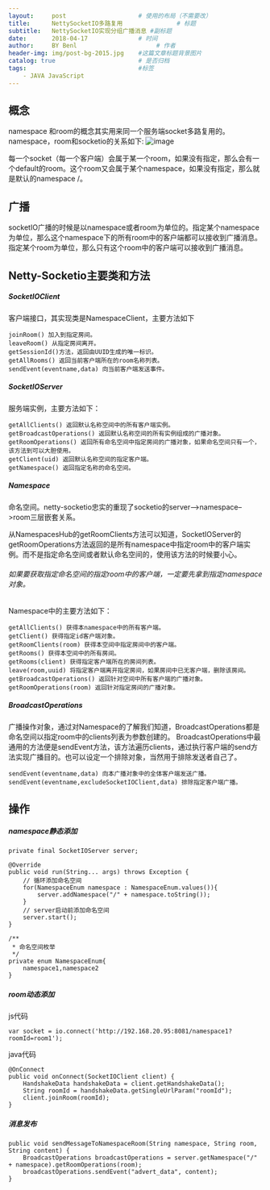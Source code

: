```yaml
---
layout:     post                    # 使用的布局（不需要改）
title:      NettySocketIO多路复用               # 标题 
subtitle:   NettySocketIO实现分组广播消息 #副标题
date:       2018-04-17              # 时间
author:     BY Benl                      # 作者
header-img: img/post-bg-2015.jpg    #这篇文章标题背景图片
catalog: true                       # 是否归档
tags:                               #标签
    - JAVA JavaScript
---
```




## 概念
namespace 和room的概念其实用来同一个服务端socket多路复用的。namespace，room和socketio的关系如下:
![image](https://note.youdao.com/yws/api/personal/file/51F2ECF3CFCC45BE91AD5083DEEE1061?method=download&shareKey=015eb8df033e9d256b81cde054038bbf)

每一个socket（每一个客户端）会属于某一个room，如果没有指定，那么会有一个default的room。这个room又会属于某个namespace，如果没有指定，那么就是默认的namespace /。
## 广播
socketIO广播的时候是以namespace或者room为单位的。指定某个namespace为单位，那么这个namespace下的所有room中的客户端都可以接收到广播消息。指定某个room为单位，那么只有这个room中的客户端可以接收到广播消息。
## Netty-Socketio主要类和方法
##### SocketIOClient 
客户端接口，其实现类是NamespaceClient，主要方法如下
```
joinRoom() 加入到指定房间。
leaveRoom() 从指定房间离开。
getSessionId()方法，返回由UUID生成的唯一标识。
getAllRooms() 返回当前客户端所在的room名称列表。
sendEvent(eventname,data) 向当前客户端发送事件。
```
##### SocketIOServer 
服务端实例，主要方法如下：

```
getAllClients() 返回默认名称空间中的所有客户端实例。
getBroadcastOperations() 返回默认名称空间的所有实例组成的广播对象。
getRoomOperations() 返回所有命名空间中指定房间的广播对象，如果命名空间只有一个，该方法到可以大胆使用。
getClient(uid) 返回默认名称空间的指定客户端。
getNamespace() 返回指定名称的命名空间。
```
##### Namespace 
命名空间。netty-socketio忠实的重现了socketio的server–>namespace–>room三层嵌套关系。 
 
从NamespacesHub的getRoomClients方法可以知道，SocketIOServer的getRoomOperations方法返回的是所有namespace中指定room中的客户端实例。而不是指定命名空间或者默认命名空间的，使用该方法的时候要小心。
###### 如果要获取指定命名空间的指定room中的客户端，一定要先拿到指定namespace对象。 
Namespace中的主要方法如下：

```
getAllClients() 获得本namespace中的所有客户端。
getClient() 获得指定id客户端对象。
getRoomClients(room) 获得本空间中指定房间中的客户端。
getRooms() 获得本空间中的所有房间。
getRooms(client) 获得指定客户端所在的房间列表。
leave(room,uuid) 将指定客户端离开指定房间，如果房间中已无客户端，删除该房间。
getBroadcastOperations() 返回针对空间中所有客户端的广播对象。
getRoomOperations(room) 返回针对指定房间的广播对象。
```

##### BroadcastOperations 
广播操作对象，通过对Namespace的了解我们知道，BroadcastOperations都是命名空间以指定room中的clients列表为参数创建的。 
BroadcastOperations中最通用的方法便是sendEvent方法，该方法遍历clients，通过执行客户端的send方法实现广播目的。也可以设定一个排除对象，当然用于排除发送者自己了。


```
sendEvent(eventname,data) 向本广播对象中的全体客户端发送广播。
sendEvent(eventname,excludeSocketIOClient,data) 排除指定客户端广播。
```

## 操作
##### namespace静态添加

```
private final SocketIOServer server;

@Override
public void run(String... args) throws Exception {
    // 循环添加命名空间
    for(NamespaceEnum namespace : NamespaceEnum.values()){
        server.addNamespace("/" + namespace.toString());
    }
    // server启动前添加命名空间
    server.start();
}

/**
 * 命名空间枚举
 */
private enum NamespaceEnum{
    namespace1,namespace2
}
```
##### room动态添加

js代码
```
var socket = io.connect('http://192.168.20.95:8081/namespace1?roomId=room1');
```
java代码

```
@OnConnect
public void onConnect(SocketIOClient client) {
    HandshakeData handshakeData = client.getHandshakeData();
    String roomId = handshakeData.getSingleUrlParam("roomId");
    client.joinRoom(roomId);
}
```
##### 消息发布

```
public void sendMessageToNamespaceRoom(String namespace, String room, String content) {
    BroadcastOperations broadcastOperations = server.getNamespace("/" + namespace).getRoomOperations(room);
    broadcastOperations.sendEvent("advert_data", content);
}
```

